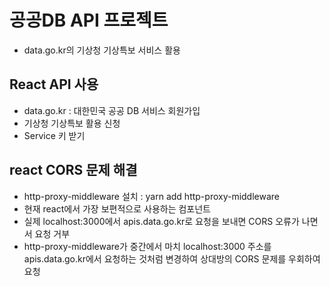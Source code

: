 # 공공DB API 프로젝트

- data.go.kr의 기상청 기상특보 서비스 활용

## React API 사용

- data.go.kr : 대한민국 공공 DB 서비스 회원가입
- 기상청 기상특보 활용 신청
- Service 키 받기

## react CORS 문제 해결

- http-proxy-middleware 설치 : yarn add http-proxy-middleware
- 현재 react에서 가장 보편적으로 사용하는 컴포넌트
- 실제 localhost:3000에서 apis.data.go.kr로 요청을 보내면 CORS 오류가 나면서 요청 거부
- http-proxy-middleware가 중간에서 마치 localhost:3000 주소를 apis.data.go.kr에서 요청하는 것처럼 변경하여 상대방의 CORS 문제를 우회하여 요청
